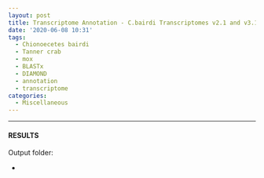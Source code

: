 ```yaml
---
layout: post
title: Transcriptome Annotation - C.bairdi Transcriptomes v2.1 and v3.1 Using DIAMOND BLASTx on Mox
date: '2020-06-08 10:31'
tags: 
  - Chionoecetes bairdi
  - Tanner crab
  - mox
  - BLASTx
  - DIAMOND
  - annotation
  - transcriptome
categories: 
  - Miscellaneous
---
```




---

#### RESULTS

Output folder:

- []()

